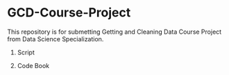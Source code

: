 GCD-Course-Project
==================

This repository is for submetting Getting and Cleaning Data Course Project from Data Science Specialization. 

1) Script 



2) Code Book 
